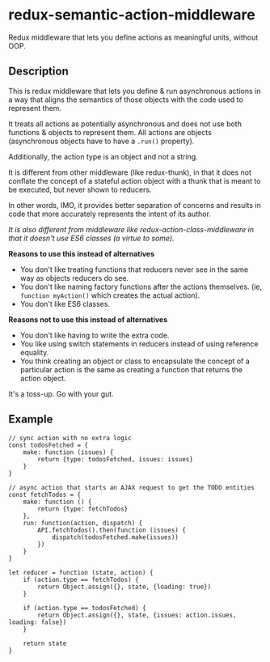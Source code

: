 # redux-semantic-action-middleware

Redux middleware that lets you define actions as meaningful units, without OOP.

## Description

This is redux middleware that lets you define & run asynchronous actions in a way that
aligns the semantics of those objects with the code used to represent them.

It treats all actions as potentially asynchronous and does not use both functions & objects
to represent them. All actions are objects (asynchronous objects have to have a `.run()` property).

Additionally, the action type is an object and not a string.

It is different from other middleware (like redux-thunk), in that it does not conflate the concept
of a stateful action object with a thunk that is meant to be executed, but never shown to reducers.

In other words, IMO, it provides better separation of concerns and results in code that more
accurately represents the intent of its author.

_It is also different from middleware like redux-action-class-middleware in that it doesn't use ES6 classes
(a virtue to some)._

**Reasons to use this instead of alternatives**

- You don't like treating functions that reducers never see in the same way as objects reducers do see.
- You don't like naming factory functions after the actions themselves. (ie, `function myAction()` which creates the actual action).
- You don't like ES6 classes.

**Reasons not to use this instead of alternatives**

- You don't like having to write the extra code.
- You like using switch statements in reducers instead of using reference equality.
- You think creating an object or class to encapsulate the concept of a particular action is the same as creating a function that returns the action object.

It's a toss-up. Go with your gut.

## Example

```
// sync action with no extra logic
const todosFetched = {
    make: function (issues) {
        return {type: todosFetched, issues: issues}
    }
}

// async action that starts an AJAX request to get the TODO entities
const fetchTodos = {
    make: function () {
        return {type: fetchTodos}
    },
    run: function(action, dispatch) {
        API.fetchTodos().then(function (issues) {
            dispatch(todosFetched.make(issues))
        })
    }
}

let reducer = function (state, action) {
    if (action.type == fetchTodos) {
        return Object.assign({}, state, {loading: true})
    }

    if (action.type == todosFetched) {
        return Object.assign({}, state, {issues: action.issues, loading: false})
    }

    return state
}
```

